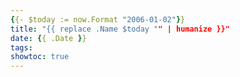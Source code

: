 ```yaml
---
{{- $today := now.Format "2006-01-02"}}
title: "{{ replace .Name $today "" | humanize }}"
date: {{ .Date }}
tags:
showtoc: true
---
```


<!--more-->

